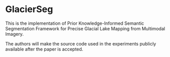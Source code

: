 # GlacierSeg
This is the implementation of Prior Knowledge-Informed Semantic Segmentation Framework for Precise Glacial Lake Mapping from Multimodal Imagery.

The authors will make the source code used in the experiments publicly available after the paper is accepted.
